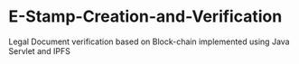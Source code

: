 # E-Stamp-Creation-and-Verification
Legal Document verification based on Block-chain implemented using Java Servlet and IPFS
